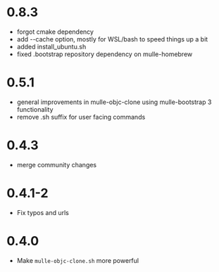 0.8.3
===

* forgot cmake dependency
* add --cache option, mostly for WSL/bash to speed things up a bit
* added install_ubuntu.sh
* fixed .bootstrap repository dependency on mulle-homebrew

0.5.1
====

* general improvements in mulle-objc-clone using mulle-bootstrap 3 functionality
* remove .sh suffix for user facing commands

0.4.3
====

* merge community changes

0.4.1-2
====

* Fix typos and urls

0.4.0
====

* Make `mulle-objc-clone.sh` more powerful
